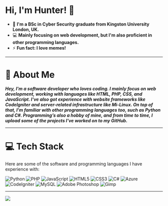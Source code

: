 # Hi, I'm Hunter! 👋

- 🏫 **I'm a BSc in Cyber Security graduate from Kingston University London, UK.**
- 💻 **Mainly focusing on web development, but I'm also proficient in other programming languages.**
- ⚡ **Fun fact: I love memes!**

---

# 🔎 About Me
***Hey, I'm a software developer who loves coding. I mainly focus on web development, working with languages like HTML, PHP, CSS, and JavaScript. I've also got experience with website frameworks like CodeIgniter and server-related infrastructure like Mi-Linux. 
On top of that, I'm familiar with other programming languages too, such as Python and C#. Programming’s also a hobby of mine, and from time to time, I upload some of the projects I've worked on to my GitHub.***

---

# 💻 Tech Stack
Here are some of the software and programming languages I have experience with:

![Python](https://img.shields.io/badge/Python-3670A0?style=for-the-badge&logo=python&logoColor=ffdd54) 
![PHP](https://img.shields.io/badge/PHP-777BB4?style=for-the-badge&logo=php&logoColor=white) 
![JavaScript](https://img.shields.io/badge/JavaScript-323330?style=for-the-badge&logo=javascript&logoColor=F7DF1E) 
![HTML5](https://img.shields.io/badge/HTML5-E34F26?style=for-the-badge&logo=html5&logoColor=white) 
![CSS3](https://img.shields.io/badge/CSS3-1572B6?style=for-the-badge&logo=css3&logoColor=white) 
![C#](https://img.shields.io/badge/C%23-239120?style=for-the-badge&logo=csharp&logoColor=white) 
![Azure](https://img.shields.io/badge/Azure-0072C6?style=for-the-badge&logo=microsoftazure&logoColor=white) 
![CodeIgniter](https://img.shields.io/badge/CodeIgniter-EF4223?style=for-the-badge&logo=codeigniter&logoColor=white) 
![MySQL](https://img.shields.io/badge/MySQL-4479A1?style=for-the-badge&logo=mysql&logoColor=white) 
![Adobe Photoshop](https://img.shields.io/badge/Adobe%20Photoshop-31A8FF?style=for-the-badge&logo=adobe%20photoshop&logoColor=white) 
![Gimp](https://img.shields.io/badge/Gimp-657D8B?style=for-the-badge&logo=gimp&logoColor=FFFFFF)

---
[![](https://visitcount.itsvg.in/api?id=YxngHunter&icon=0&color=0)](https://visitcount.itsvg.in)
